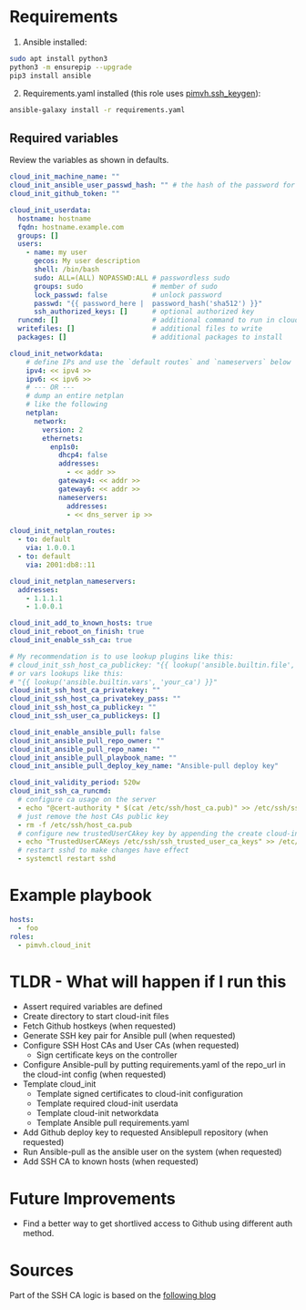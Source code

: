 # Requirements

1. Ansible installed:

```bash
sudo apt install python3
python3 -m ensurepip --upgrade
pip3 install ansible
```

2. Requirements.yaml installed (this role uses [pimvh.ssh_keygen](https://github.com/pimvh/ssh_keygen)):

```bash
ansible-galaxy install -r requirements.yaml
```

## Required variables

Review the variables as shown in defaults.

```yaml
cloud_init_machine_name: ""
cloud_init_ansible_user_passwd_hash: "" # the hash of the password for the ansible user
cloud_init_github_token: ""

cloud_init_userdata:
  hostname: hostname
  fqdn: hostname.example.com
  groups: []
  users:
    - name: my user
      gecos: My user description
      shell: /bin/bash
      sudo: ALL=(ALL) NOPASSWD:ALL # passwordless sudo
      groups: sudo                 # member of sudo
      lock_passwd: false           # unlock password
      passwd: "{{ password_here |  password_hash('sha512') }}"
      ssh_authorized_keys: []      # optional authorized key
  runcmd: []                       # additional command to run in cloudinit
  writefiles: []                   # additional files to write
  packages: []                     # additional packages to install

cloud_init_networkdata:
    # define IPs and use the `default routes` and `nameservers` below
    ipv4: << ipv4 >>
    ipv6: << ipv6 >>
    # --- OR ---
    # dump an entire netplan
    # like the following
    netplan:
      network:
        version: 2
        ethernets:
          enp1s0:
            dhcp4: false
            addresses:
              - << addr >>
            gateway4: << addr >>
            gateway6: << addr >>
            nameservers:
              addresses:
              - << dns_server ip >>

cloud_init_netplan_routes:
  - to: default
    via: 1.0.0.1
  - to: default
    via: 2001:db8::11

cloud_init_netplan_nameservers:
  addresses:
    - 1.1.1.1
    - 1.0.0.1

cloud_init_add_to_known_hosts: true
cloud_init_reboot_on_finish: true
cloud_init_enable_ssh_ca: true

# My recommendation is to use lookup plugins like this:
# cloud_init_ssh_host_ca_publickey: "{{ lookup('ansible.builtin.file', 'your_ca') }}"
# or vars lookups like this:
# "{{ lookup('ansible.builtin.vars', 'your_ca') }}"
cloud_init_ssh_host_ca_privatekey: ""
cloud_init_ssh_host_ca_privatekey_pass: ""
cloud_init_ssh_host_ca_publickey: ""
cloud_init_ssh_user_ca_publickeys: []

cloud_init_enable_ansible_pull: false
cloud_init_ansible_pull_repo_owner: ""
cloud_init_ansible_pull_repo_name: ""
cloud_init_ansible_pull_playbook_name: ""
cloud_init_ansible_pull_deploy_key_name: "Ansible-pull deploy key"

cloud_init_validity_period: 520w
cloud_init_ssh_ca_runcmd:
  # configure ca usage on the server
  - echo "@cert-authority * $(cat /etc/ssh/host_ca.pub)" >> /etc/ssh/ssh_known_hosts
  # just remove the host CAs public key
  - rm -f /etc/ssh/host_ca.pub
  # configure new trustedUserCAkey key by appending the create cloud-init ssh config
  - echo "TrustedUserCAKeys /etc/ssh/ssh_trusted_user_ca_keys" >> /etc/ssh/sshd_config.d/50-cloud-init.conf
  # restart sshd to make changes have effect
  - systemctl restart sshd
```

# Example playbook

```yaml
hosts:
  - foo
roles:
  - pimvh.cloud_init

```

# TLDR - What will happen if I run this

- Assert required variables are defined
- Create directory to start cloud-init files
- Fetch Github hostkeys (when requested)
- Generate SSH key pair for Ansible pull (when requested)
- Configure SSH Host CAs and User CAs (when requested)
  - Sign certificate keys on the controller
- Configure Ansible-pull by putting requirements.yaml of the repo_url in the cloud-int config (when requested)
- Template cloud_init
  - Template signed certificates to cloud-init configuration
  - Template required cloud-init userdata
  - Template cloud-init networkdata
  - Template Ansible pull requirements.yaml
- Add Github deploy key to requested Ansiblepull repository (when requested)
- Run Ansible-pull as the ansible user on the system (when requested)
- Add SSH CA to known hosts (when requested)

# Future Improvements

- Find a better way to get shortlived access to Github using different auth method.

# Sources

Part of the SSH CA logic is based on the [following blog](https://www.thiswayup.de/blog/2021/ssh-host-key-ca-with-cloud-init-and-terraform.html)
